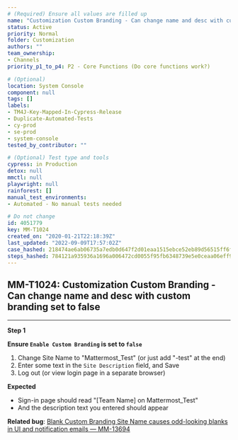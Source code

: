 ```yaml
---
# (Required) Ensure all values are filled up
name: "Customization Custom Branding - Can change name and desc with custom branding set to false"
status: Active
priority: Normal
folder: Customization
authors: ""
team_ownership: 
- Channels
priority_p1_to_p4: P2 - Core Functions (Do core functions work?)

# (Optional)
location: System Console
component: null
tags: []
labels: 
- TM4J-Key-Mapped-In-Cypress-Release
- Duplicate-Automated-Tests
- cy-prod
- se-prod
- system-console
tested_by_contributor: ""

# (Optional) Test type and tools
cypress: in Production
detox: null
mmctl: null
playwright: null
rainforest: []
manual_test_environments: 
- Automated - No manual tests needed

# Do not change
id: 4051779
key: MM-T1024
created_on: "2020-01-21T22:18:39Z"
last_updated: "2022-09-09T17:57:02Z"
case_hashed: 218474ae6ab06735a7edb0d647f2d01eaa1515ebce52eb89d56515ff6f2d8ff6201a20834c663045daeb150e2dea2090
steps_hashed: 784121a935936a1696a006472cd0055f95fb6348739e5e0ceaa06eff9e9039379fe990337526cdb86d5751045ebeea13
---
```


<!-- (Auto-generated) Based on frontmatter's "key" and "name" -->

## MM-T1024: Customization Custom Branding - Can change name and desc with custom branding set to false

---

**Step 1**

**Ensure `Enable Custom Branding` is set to `false`**

1. Change Site Name to "Mattermost\_Test" (or just add "-test" at the end)
2. Enter some text in the `Site Description` field, and Save
3. Log out (or view login page in a separate browser)

**Expected**

- Sign-in page should read "\[Team Name] on Mattermost\_Test"
- And the description text you entered should appear

**Related bug**: [Blank Custom Branding Site Name causes odd-looking blanks in UI and notification emails — MM-13694](https://mattermost.atlassian.net/browse/MM-13694)
